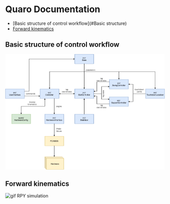 # Quaro Documentation

* [Basic structure of control workflow](#Basic structure)
* [Forward kinematics](#Forward-kinematics)

## Basic structure of control workflow

![gif RPY simulation](https://raw.githubusercontent.com/ThomasSchnapka/quaro/master/doc/quaro_main_workflow.png)

## Forward kinematics

![gif RPY simulation](https://raw.githubusercontent.com/ThomasSchnapka/quaro/master/doc/Quaro_Kinematics.png")

